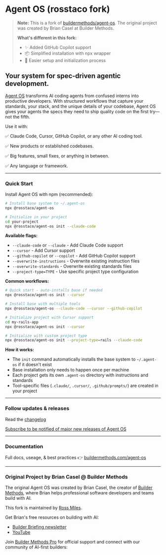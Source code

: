 # Agent OS (rosstaco fork)

> **Note:** This is a fork of [buildermethods/agent-os](https://github.com/buildermethods/agent-os). The original project was created by Brian Casel at Builder Methods.
>
> **What's different in this fork:**
> - ✨ Added GitHub Copilot support
> - 📦 Simplified installation with npx wrapper
> - 🚀 Easier setup and initialization process

## Your system for spec-driven agentic development.

[Agent OS](https://buildermethods.com/agent-os) transforms AI coding agents from confused interns into productive developers. With structured workflows that capture your standards, your stack, and the unique details of your codebase, Agent OS gives your agents the specs they need to ship quality code on the first try—not the fifth.

Use it with:

✅ Claude Code, Cursor, GitHub Copilot, or any other AI coding tool.

✅ New products or established codebases.

✅ Big features, small fixes, or anything in between.

✅ Any language or framework.

---

### Quick Start

Install Agent OS with npm (recommended):

```bash
# Install base system to ~/.agent-os
npx @rosstaco/agent-os

# Initialize in your project
cd your-project
npx @rosstaco/agent-os init --claude-code
```

**Available flags:**
- `--claude-code` or `--claude` - Add Claude Code support
- `--cursor` - Add Cursor support  
- `--github-copilot` or `--copilot` - Add GitHub Copilot support
- `--overwrite-instructions` - Overwrite existing instruction files
- `--overwrite-standards` - Overwrite existing standards files
- `--project-type=TYPE` - Use specific project type configuration

**Common workflows:**

```bash
# Quick start - auto-installs base if needed
npx @rosstaco/agent-os init --cursor

# Install base with multiple tools
npx @rosstaco/agent-os --claude-code --cursor --github-copilot

# Initialize project with Cursor support
cd my-rails-app
npx @rosstaco/agent-os init --cursor

# Initialize with custom project type
npx @rosstaco/agent-os init --project-type=rails --claude-code
```

**How it works:**
- The `init` command automatically installs the base system to `~/.agent-os` if it doesn't exist
- Base installation only needs to happen once per machine
- Each project gets its own `.agent-os` directory with instructions and standards
- Tool-specific files (`.claude/`, `.cursor/`, `.github/prompts/`) are created in your project

---

### Follow updates & releases

Read the [changelog](CHANGELOG.md)

[Subscribe to be notified of major new releases of Agent OS](https://buildermethods.com/agent-os)

---

### Documentation

Full docs, useage, & best practices 👉 [buildermethods.com/agent-os](https://buildermethods.com/agent-os)

---

### Original Project by Brian Casel @ Builder Methods

The original Agent OS was created by Brian Casel, the creator of [Builder Methods](https://buildermethods.com), where Brian helps professional software developers and teams build with AI.

This fork is maintained by [Ross Miles](https://github.com/rosstaco).

Get Brian's free resources on building with AI:
- [Builder Briefing newsletter](https://buildermethods.com)
- [YouTube](https://youtube.com/@briancasel)

Join [Builder Methods Pro](https://buildermethods.com/pro) for official support and connect with our community of AI-first builders:
